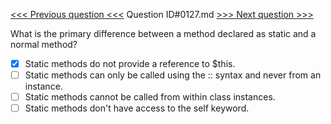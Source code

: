 [<<< Previous question <<<](0126.md)  Question ID#0127.md  [>>> Next question >>>](0128.md) 

What is the primary difference between a method declared as static and a normal method?

- [x] Static methods do not provide a reference to $this.
- [ ] Static methods can only be called using the :: syntax and never from an instance.
- [ ] Static methods cannot be called from within class instances.
- [ ] Static methods don't have access to the self keyword.
